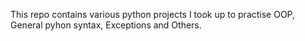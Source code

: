 This repo contains various python projects I took up to practise OOP, General pyhon syntax, Exceptions and Others.
